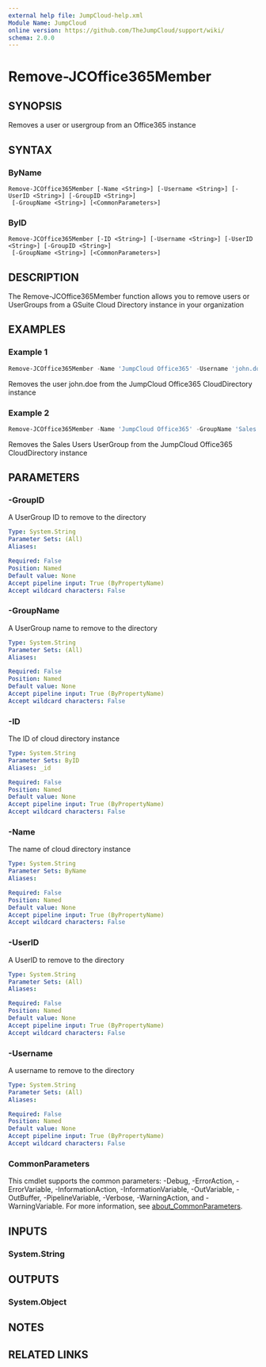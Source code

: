 ```yaml
---
external help file: JumpCloud-help.xml
Module Name: JumpCloud
online version: https://github.com/TheJumpCloud/support/wiki/
schema: 2.0.0
---
```


# Remove-JCOffice365Member

## SYNOPSIS
Removes a user or usergroup from an Office365 instance

## SYNTAX

### ByName
```
Remove-JCOffice365Member [-Name <String>] [-Username <String>] [-UserID <String>] [-GroupID <String>]
 [-GroupName <String>] [<CommonParameters>]
```

### ByID
```
Remove-JCOffice365Member [-ID <String>] [-Username <String>] [-UserID <String>] [-GroupID <String>]
 [-GroupName <String>] [<CommonParameters>]
```

## DESCRIPTION
The Remove-JCOffice365Member function allows you to remove users or UserGroups from a GSuite Cloud Directory instance in your organization

## EXAMPLES

### Example 1
```powershell
Remove-JCOffice365Member -Name 'JumpCloud Office365' -Username 'john.doe'
```

Removes the user john.doe from the JumpCloud Office365 CloudDirectory instance

### Example 2
```powershell
Remove-JCOffice365Member -Name 'JumpCloud Office365' -GroupName 'Sales Users'
```

Removes the Sales Users UserGroup from the JumpCloud Office365 CloudDirectory instance

## PARAMETERS

### -GroupID
A UserGroup ID to remove to the directory

```yaml
Type: System.String
Parameter Sets: (All)
Aliases:

Required: False
Position: Named
Default value: None
Accept pipeline input: True (ByPropertyName)
Accept wildcard characters: False
```

### -GroupName
A UserGroup name to remove to the directory

```yaml
Type: System.String
Parameter Sets: (All)
Aliases:

Required: False
Position: Named
Default value: None
Accept pipeline input: True (ByPropertyName)
Accept wildcard characters: False
```

### -ID
The ID of cloud directory instance

```yaml
Type: System.String
Parameter Sets: ByID
Aliases: _id

Required: False
Position: Named
Default value: None
Accept pipeline input: True (ByPropertyName)
Accept wildcard characters: False
```

### -Name
The name of cloud directory instance

```yaml
Type: System.String
Parameter Sets: ByName
Aliases:

Required: False
Position: Named
Default value: None
Accept pipeline input: True (ByPropertyName)
Accept wildcard characters: False
```

### -UserID
A UserID to remove to the directory

```yaml
Type: System.String
Parameter Sets: (All)
Aliases:

Required: False
Position: Named
Default value: None
Accept pipeline input: True (ByPropertyName)
Accept wildcard characters: False
```

### -Username
A username to remove to the directory

```yaml
Type: System.String
Parameter Sets: (All)
Aliases:

Required: False
Position: Named
Default value: None
Accept pipeline input: True (ByPropertyName)
Accept wildcard characters: False
```

### CommonParameters
This cmdlet supports the common parameters: -Debug, -ErrorAction, -ErrorVariable, -InformationAction, -InformationVariable, -OutVariable, -OutBuffer, -PipelineVariable, -Verbose, -WarningAction, and -WarningVariable. For more information, see [about_CommonParameters](http://go.microsoft.com/fwlink/?LinkID=113216).

## INPUTS

### System.String
## OUTPUTS

### System.Object
## NOTES

## RELATED LINKS

